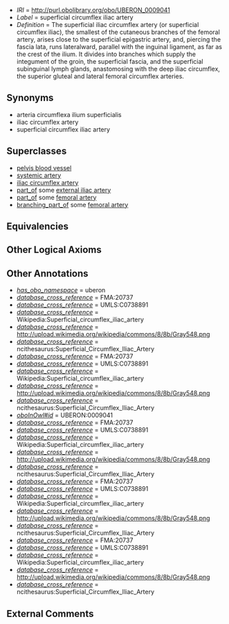  * *IRI* = http://purl.obolibrary.org/obo/UBERON_0009041
 * *Label* = superficial circumflex iliac artery
 * *Definition* = The superficial iliac circumflex artery (or superficial circumflex iliac), the smallest of the cutaneous branches of the femoral artery, arises close to the superficial epigastric artery, and, piercing the fascia lata, runs lateralward, parallel with the inguinal ligament, as far as the crest of the ilium. It divides into branches which supply the integument of the groin, the superficial fascia, and the superficial subinguinal lymph glands, anastomosing with the deep iliac circumflex, the superior gluteal and lateral femoral circumflex arteries.

## Synonyms

 * arteria circumflexa ilium superficialis
 * iliac circumflex artery
 * superficial circumflex iliac artery

## Superclasses

 * [pelvis blood vessel](../../UBERON/20/UBERON_0003520.md)
 * [systemic artery](../../UBERON/73/UBERON_0004573.md)
 * [iliac circumflex artery](../../UBERON/26/UBERON_0009026.md)
 * [part_of](../../BFO/50/BFO_0000050.md) some [external iliac artery](../../UBERON/08/UBERON_0001308.md)
 * [part_of](../../BFO/50/BFO_0000050.md) some [femoral artery](../../UBERON/60/UBERON_0002060.md)
 * [branching_part_of](../../RO/80/RO_0002380.md) some [femoral artery](../../UBERON/60/UBERON_0002060.md)

## Equivalencies


## Other Logical Axioms


## Other Annotations

 * *[has_obo_namespace](../../ce/oboInOwl#hasOBONamespace.md)* = uberon
 * *[database_cross_reference](../../ef/oboInOwl#hasDbXref.md)* = FMA:20737
 * *[database_cross_reference](../../ef/oboInOwl#hasDbXref.md)* = UMLS:C0738891
 * *[database_cross_reference](../../ef/oboInOwl#hasDbXref.md)* = Wikipedia:Superficial_circumflex_iliac_artery
 * *[database_cross_reference](../../ef/oboInOwl#hasDbXref.md)* = http://upload.wikimedia.org/wikipedia/commons/8/8b/Gray548.png
 * *[database_cross_reference](../../ef/oboInOwl#hasDbXref.md)* = ncithesaurus:Superficial_Circumflex_Iliac_Artery
 * *[database_cross_reference](../../ef/oboInOwl#hasDbXref.md)* = FMA:20737
 * *[database_cross_reference](../../ef/oboInOwl#hasDbXref.md)* = UMLS:C0738891
 * *[database_cross_reference](../../ef/oboInOwl#hasDbXref.md)* = Wikipedia:Superficial_circumflex_iliac_artery
 * *[database_cross_reference](../../ef/oboInOwl#hasDbXref.md)* = http://upload.wikimedia.org/wikipedia/commons/8/8b/Gray548.png
 * *[database_cross_reference](../../ef/oboInOwl#hasDbXref.md)* = ncithesaurus:Superficial_Circumflex_Iliac_Artery
 * *[oboInOwl#id](../../id/oboInOwl#id.md)* = UBERON:0009041
 * *[database_cross_reference](../../ef/oboInOwl#hasDbXref.md)* = FMA:20737
 * *[database_cross_reference](../../ef/oboInOwl#hasDbXref.md)* = UMLS:C0738891
 * *[database_cross_reference](../../ef/oboInOwl#hasDbXref.md)* = Wikipedia:Superficial_circumflex_iliac_artery
 * *[database_cross_reference](../../ef/oboInOwl#hasDbXref.md)* = http://upload.wikimedia.org/wikipedia/commons/8/8b/Gray548.png
 * *[database_cross_reference](../../ef/oboInOwl#hasDbXref.md)* = ncithesaurus:Superficial_Circumflex_Iliac_Artery
 * *[database_cross_reference](../../ef/oboInOwl#hasDbXref.md)* = FMA:20737
 * *[database_cross_reference](../../ef/oboInOwl#hasDbXref.md)* = UMLS:C0738891
 * *[database_cross_reference](../../ef/oboInOwl#hasDbXref.md)* = Wikipedia:Superficial_circumflex_iliac_artery
 * *[database_cross_reference](../../ef/oboInOwl#hasDbXref.md)* = http://upload.wikimedia.org/wikipedia/commons/8/8b/Gray548.png
 * *[database_cross_reference](../../ef/oboInOwl#hasDbXref.md)* = ncithesaurus:Superficial_Circumflex_Iliac_Artery
 * *[database_cross_reference](../../ef/oboInOwl#hasDbXref.md)* = FMA:20737
 * *[database_cross_reference](../../ef/oboInOwl#hasDbXref.md)* = UMLS:C0738891
 * *[database_cross_reference](../../ef/oboInOwl#hasDbXref.md)* = Wikipedia:Superficial_circumflex_iliac_artery
 * *[database_cross_reference](../../ef/oboInOwl#hasDbXref.md)* = http://upload.wikimedia.org/wikipedia/commons/8/8b/Gray548.png
 * *[database_cross_reference](../../ef/oboInOwl#hasDbXref.md)* = ncithesaurus:Superficial_Circumflex_Iliac_Artery

## External Comments

